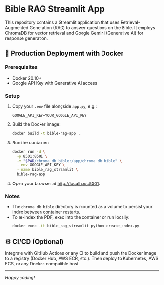 # Bible RAG Streamlit App

This repository contains a Streamlit application that uses Retrieval-Augmented Generation (RAG) to answer questions on the Bible. It employs ChromaDB for vector retrieval and Google Gemini (Generative AI) for response generation.

## 🚀 Production Deployment with Docker

### Prerequisites
- Docker 20.10+
- Google API Key with Generative AI access

### Setup
1. Copy your `.env` file alongside `app.py`, e.g.:  
   ```text
   GOOGLE_API_KEY=YOUR_GOOGLE_API_KEY
   ```
2. Build the Docker image:
   ```bash
   docker build -t bible-rag-app .
   ```
3. Run the container:
   ```bash
   docker run -d \
     -p 8501:8501 \
     -v "$PWD/chroma_db_bible:/app/chroma_db_bible" \
     --env GOOGLE_API_KEY \
     --name bible_rag_streamlit \
     bible-rag-app
   ```
4. Open your browser at [http://localhost:8501](http://localhost:8501).

### Notes
- The `chroma_db_bible` directory is mounted as a volume to persist your index between container restarts.
- To re-index the PDF, exec into the container or run locally:
  ```bash
  docker exec -it bible_rag_streamlit python create_index.py
  ```

## ⚙️ CI/CD (Optional)
Integrate with GitHub Actions or any CI to build and push the Docker image to a registry (Docker Hub, AWS ECR, etc.). Then deploy to Kubernetes, AWS ECS, or any Docker-compatible host.

---

*Happy coding!*
